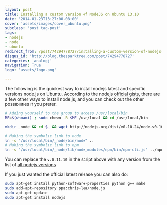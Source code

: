 ```yaml
---
layout: post
title: Installing a custom version of NodeJS on Ubuntu 13.10
date: '2014-01-23T13:27:00-08:00'
cover: 'assets/images/cover_ubuntu.png'
subclass: 'post tag-post'
tags:
- nodejs
- node
- ubuntu
redirect_from: /post/74294778727/installing-a-custom-version-of-nodejs-on-ubuntu
disqus_id: 'http://blog.thesparktree.com/post/74294778727'
categories: 'analogj'
navigation: True
logo: 'assets/logo.png'

---
```

The following is the quickest way to install nodejs latest and specific versions node.js on Ubuntu. According to the nodejs [official gists](https://gist.github.com/isaacs/579814), there are a few other ways to install node.js, and you can check out the other possibilities if you prefer.

```bash
# Adding yourself to the group to access /usr/local/bin
ME=$(whoami) ; sudo chown -R $ME /usr/local && cd /usr/local/bin

mkdir _node && cd $_ && wget http://nodejs.org/dist/v0.10.24/node-v0.10.24-linux-x64.tar.gz -O - | tar zxf - --strip-components=1

# Making the symbolic link to node
ln -s "/usr/local/bin/_node/bin/node" ..
# Making the symbolic link to npm
ln -s "/usr/local/bin/_node/lib/node_modules/npm/bin/npm-cli.js" ../npm
```

You can replace the `v.0.11.10` in the script above with any version from the list of [all nodejs versions](http://nodejs.org/dist/)

If you just wanted the official latest release you can also do:

```bash
sudo apt-get install python-software-properties python g++ make
sudo add-apt-repository ppa:chris-lea/node.js
sudo apt-get update
sudo apt-get install nodejs
```